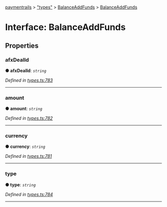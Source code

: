 [paymentrails](../README.md) > ["types"](../modules/_types_.md) > [BalanceAddFunds](../modules/_types_.balanceaddfunds.md) > [BalanceAddFunds](../interfaces/_types_.balanceaddfunds.balanceaddfunds.md)



# Interface: BalanceAddFunds


## Properties
<a id="afxdealid"></a>

###  afxDealId

**●  afxDealId**:  *`string`* 

*Defined in [types.ts:783](https://github.com/PaymentRails/javascript-sdk/blob/e46ce8e/lib/types.ts#L783)*





___

<a id="amount"></a>

###  amount

**●  amount**:  *`string`* 

*Defined in [types.ts:782](https://github.com/PaymentRails/javascript-sdk/blob/e46ce8e/lib/types.ts#L782)*





___

<a id="currency"></a>

###  currency

**●  currency**:  *`string`* 

*Defined in [types.ts:781](https://github.com/PaymentRails/javascript-sdk/blob/e46ce8e/lib/types.ts#L781)*





___

<a id="type"></a>

###  type

**●  type**:  *`string`* 

*Defined in [types.ts:784](https://github.com/PaymentRails/javascript-sdk/blob/e46ce8e/lib/types.ts#L784)*





___


